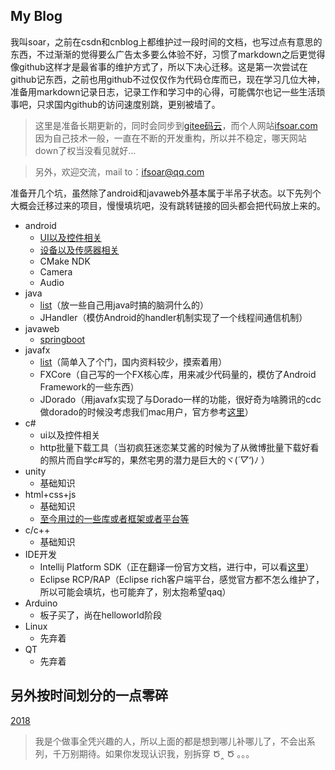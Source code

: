 ## My Blog
我叫soar，之前在csdn和cnblog上都维护过一段时间的文档，也写过点有意思的东西，不过渐渐的觉得要么广告太多要么体验不好，习惯了markdown之后更觉得像github这样才是最省事的维护方式了，所以下决心迁移。这是第一次尝试在github记东西，之前也用github不过仅仅作为代码仓库而已，现在学习几位大神，准备用markdown记录日志，记录工作和学习中的心得，可能偶尔也记一些生活琐事吧，只求国内github的访问速度别跳，更别被墙了。
>这里是准备长期更新的，同时会同步到[gitee码云](https://gitee.com/soar0712/blog)，而个人网站[ifsoar.com](http://ifsoar.com)因为自己技术一般，一直在不断的开发重构，所以并不稳定，哪天网站down了权当没看见就好...

>另外，欢迎交流，mail to：ifsoar@qq.com

准备开几个坑，虽然除了android和javaweb外基本属于半吊子状态。以下先列个大概会迁移过来的项目，慢慢填坑吧，没有跳转链接的回头都会把代码放上来的。

* android
    * [UI以及控件相关](android/ui-bloglist.md)
    * [设备以及传感器相关](android/sensor-bloglist.md)
    * CMake NDK
    * Camera
    * Audio
* java
    * [list](java/java-bloglist.md)（放一些自己用java时搞的脑洞什么的）
    * JHandler（模仿Android的handler机制实现了一个线程间通信机制）
* javaweb
    * [springboot](javaweb/springboot-bloglist.md)
* javafx
    * [list](javafx/javafx-bloglist.md)（简单入了个门，国内资料较少，摸索着用）
    * FXCore（自己写的一个FX核心库，用来减少代码量的，模仿了Android Framework的一些东西）
    * JDorado（用javafx实现了与Dorado一样的功能，很好奇为啥腾讯的cdc做dorado的时候没考虑我们mac用户，官方参考[这里](http://cdc.tencent.com/2010/12/01/%E4%B8%80%E7%A0%82%E4%B8%80%E4%B8%96%E7%95%8C%EF%BC%8C%E4%B8%80%E8%8A%B1%E4%B8%80%E5%A4%A9%E5%A0%82%EF%BC%9A%E5%BE%AE%E5%9E%8B%E8%AE%BE%E8%AE%A1%E4%B8%93%E7%94%A8%E5%B7%A5%E5%85%B7dorado/)）
* c#
    * ui以及控件相关
    * http批量下载工具（当初疯狂迷恋某艾酱的时候为了从微博批量下载好看的照片而自学c#写的，果然宅男的潜力是巨大的ヾ(*´▽‘*)ﾉ ）
* unity
    * 基础知识
* html+css+js
    * 基础知识
    * [至今用过的一些库或者框架或者平台等](html/pltforms-bloglist.md)
* c/c++
    * 基础知识
* IDE开发
    * Intellij Platform SDK（正在翻译一份官方文档，进行中，可以看[这里](https://github.com/kiann/intellij-sdk-docs-zh)）
    * Eclipse RCP/RAP（Eclipse rich客户端平台，感觉官方都不怎么维护了，所以可能会填坑，也可能弃了，别太抱希望qaq）
* Arduino
    * 板子买了，尚在helloworld阶段
* Linux
    * 先弃着
* QT
    * 先弃着

## 另外按时间划分的一点零碎
[2018](other/2018-bloglist.md)

>我是个做事全凭兴趣的人，所以上面的都是想到哪儿补哪儿了，不会出系列，千万别期待。如果你发现认识我，别拆穿  Ծ‸ Ծ 。。。